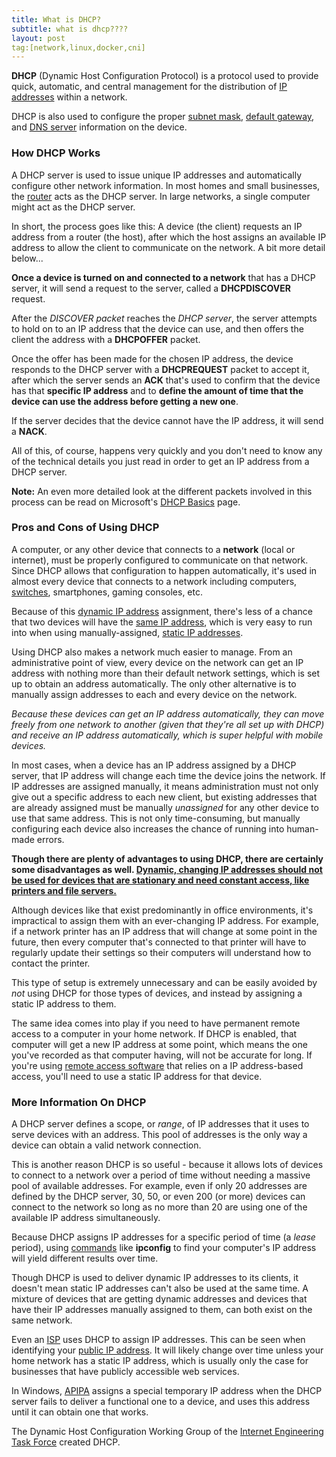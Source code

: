 ```yaml
---
title: What is DHCP?
subtitle: what is dhcp????
layout: post
tag:[network,linux,docker,cni]
---
```


**DHCP** (Dynamic Host Configuration Protocol) is a protocol used to provide quick, automatic, and central management for the distribution of [IP addresses](https://www.lifewire.com/what-is-an-ip-address-2625920) within a network.

DHCP is also used to configure the proper [subnet mask](https://www.lifewire.com/subnet-mask-2626013), [default gateway](https://www.lifewire.com/how-to-find-your-default-gateway-ip-address-2626072), and [DNS server](https://www.lifewire.com/what-is-a-dns-server-2625854) information on the device.

### How DHCP Works

A DHCP server is used to issue unique IP addresses and automatically configure other network information. In most homes and small businesses, the [router](https://www.lifewire.com/what-is-a-router-2618162) acts as the DHCP server. In large networks, a single computer might act as the DHCP server.

In short, the process goes like this: A device (the client) requests an IP address from a router (the host), after which the host assigns an available IP address to allow the client to communicate on the network. A bit more detail below...

**Once a device is turned on and connected to a network** that has a DHCP server, it will send a request to the server, called a **DHCPDISCOVER** request.

After the *DISCOVER packet* reaches the *DHCP server*, the server attempts to hold on to an IP address that the device can use, and then offers the client the address with a **DHCPOFFER** packet.

Once the offer has been made for the chosen IP address, the device responds to the DHCP server with a **DHCPREQUEST** packet to accept it, after which the server sends an **ACK** that's used to confirm that the device has that **specific IP address** and to **define the amount of time that the device can use the address before getting a new one**.

If the server decides that the device cannot have the IP address, it will send a **NACK**.

All of this, of course, happens very quickly and you don't need to know any of the technical details you just read in order to get an IP address from a DHCP server.

**Note:** An even more detailed look at the different packets involved in this process can be read on Microsoft's [DHCP Basics](https://support.microsoft.com/errors?) page.

### Pros and Cons of Using DHCP

A computer, or any other device that connects to a **network** (local or internet), must be properly configured to communicate on that network. Since DHCP allows that configuration to happen automatically, it's used in almost every device that connects to a network including computers, [switches](https://www.lifewire.com/what-is-a-network-switch-2618163), smartphones, gaming consoles, etc.

Because of this [dynamic IP address](https://www.lifewire.com/what-is-a-dynamic-ip-address-2625857) assignment, there's less of a chance that two devices will have the [same IP address](https://www.lifewire.com/what-is-ip-address-conflict-818381), which is very easy to run into when using manually-assigned, [static IP addresses](https://www.lifewire.com/what-is-a-static-ip-address-2626012).

Using DHCP also makes a network much easier to manage. From an administrative point of view, every device on the network can get an IP address with nothing more than their default network settings, which is set up to obtain an address automatically. The only other alternative is to manually assign addresses to each and every device on the network.

*Because these devices can get an IP address automatically, they can move freely from one network to another (given that they're all set up with DHCP) and receive an IP address automatically, which is super helpful with mobile devices.*

In most cases, when a device has an IP address assigned by a DHCP server, that IP address will change each time the device joins the network. If IP addresses are assigned manually, it means administration must not only give out a specific address to each new client, but existing addresses that are already assigned must be manually *unassigned* for any other device to use that same address. This is not only time-consuming, but manually configuring each device also increases the chance of running into human-made errors.

**Though there are plenty of advantages to using DHCP, there are certainly some disadvantages as well. <u>Dynamic, changing IP addresses should not be used for devices that are stationary and need constant access, like printers and file servers.</u>**

Although devices like that exist predominantly in office environments, it's impractical to assign them with an ever-changing IP address. For example, if a network printer has an IP address that will change at some point in the future, then every computer that's connected to that printer will have to regularly update their settings so their computers will understand how to contact the printer.

This type of setup is extremely unnecessary and can be easily avoided by *not* using DHCP for those types of devices, and instead by assigning a static IP address to them.

The same idea comes into play if you need to have permanent remote access to a computer in your home network. If DHCP is enabled, that computer will get a new IP address at some point, which means the one you've recorded as that computer having, will not be accurate for long. If you're using [remote access software](https://www.lifewire.com/free-remote-access-software-tools-2625161) that relies on a IP address-based access, you'll need to use a static IP address for that device.



### More Information On DHCP

A DHCP server defines a scope, or *range*, of IP addresses that it uses to serve devices with an address. This pool of addresses is the only way a device can obtain a valid network connection.

This is another reason DHCP is so useful - because it allows lots of devices to connect to a network over a period of time without needing a massive pool of available addresses. For example, even if only 20 addresses are defined by the DHCP server, 30, 50, or even 200 (or more) devices can connect to the network so long as no more than 20 are using one of the available IP address simultaneously.

Because DHCP assigns IP addresses for a specific period of time (a *lease* period), using [commands](https://www.lifewire.com/what-is-a-command-2625828) like **ipconfig** to find your computer's IP address will yield different results over time.

Though DHCP is used to deliver dynamic IP addresses to its clients, it doesn't mean static IP addresses can't also be used at the same time. A mixture of devices that are getting dynamic addresses and devices that have their IP addresses manually assigned to them, can both exist on the same network.

Even an [ISP](https://www.lifewire.com/internet-service-provider-isp-2625924) uses DHCP to assign IP addresses. This can be seen when identifying your [public IP address](https://www.lifewire.com/what-is-a-public-ip-address-2625974). It will likely change over time unless your home network has a static IP address, which is usually only the case for businesses that have publicly accessible web services.

In Windows, [APIPA](https://www.lifewire.com/automatic-private-internet-protocol-addressing-816437) assigns a special temporary IP address when the DHCP server fails to deliver a functional one to a device, and uses this address until it can obtain one that works.

The Dynamic Host Configuration Working Group of the [Internet Engineering Task Force](https://www.ietf.org/) created DHCP.